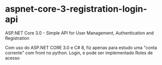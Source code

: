 # aspnet-core-3-registration-login-api
ASP.NET Core 3.0 - Simple API for User Management, Authentication and Registration

Com uso do ASP.NET CORE 3.0 e C# 8, fiz apenas para estudo uma "conta corrente" com front no python.
Login, e pode ser implementado Roles de acesso